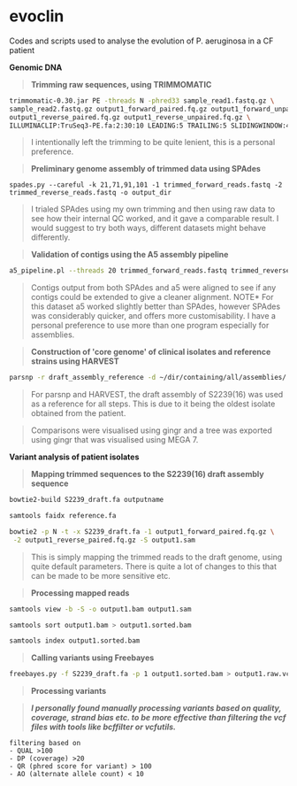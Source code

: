 # evoclin
Codes and scripts used to analyse the evolution of P. aeruginosa in a CF patient

**Genomic DNA**

>**Trimming raw sequences, using TRIMMOMATIC**

```bash
trimmomatic-0.30.jar PE -threads N -phred33 sample_read1.fastq.gz \
sample_read2.fastq.gz output1_forward_paired.fq.gz output1_forward_unpaired.fq.gz \
output1_reverse_paired.fq.gz output1_reverse_unpaired.fq.gz \
ILLUMINACLIP:TruSeq3-PE.fa:2:30:10 LEADING:5 TRAILING:5 SLIDINGWINDOW:4:20 MINLEN:20

```

>I intentionally left the trimming to be quite lenient, this is a personal preference.


>**Preliminary genome assembly of trimmed data using SPAdes**

```
spades.py --careful -k 21,71,91,101 -1 trimmed_forward_reads.fastq -2 trimmed_reverse_reads.fastq -o output_dir

```

>I trialed SPAdes using my own trimming and then using raw data to see how their internal QC worked, and it gave a comparable result. I would suggest to try both ways, different datasets might behave differently.

>**Validation of contigs using the A5 assembly pipeline**

```bash
a5_pipeline.pl --threads 20 trimmed_forward_reads.fastq trimmed_reverse_reads.fastq output_contigs

```

>Contigs output from both SPAdes and a5 were aligned to see if any contigs could be extended to give a cleaner alignment. NOTE* For this dataset a5 worked slightly better than SPAdes, however SPAdes was considerably quicker, and offers more customisability. I have a personal preference to use more than one program especially for assemblies.

>**Construction of 'core genome' of clinical isolates and reference strains using HARVEST**

```bash
parsnp -r draft_assembly_reference -d ~/dir/containing/all/assemblies/ -p 20 -o parsnp_output

```

>For parsnp and HARVEST, the draft assembly of S2239(16) was used as a reference for all steps. This is due to it being the oldest isolate obtained from the patient.

>Comparisons were visualised using gingr and a tree was exported using gingr that was visualised using MEGA 7.

**Variant analysis of patient isolates**

>**Mapping trimmed sequences to the S2239(16) draft assembly sequence**

```bash
bowtie2-build S2239_draft.fa outputname

samtools faidx reference.fa

bowtie2 -p N -t -x S2239_draft.fa -1 output1_forward_paired.fq.gz \
 -2 output1_reverse_paired.fq.gz -S output1.sam
``` 

>This is simply mapping the trimmed reads to the draft genome, using quite default parameters. There is quite a lot of changes to this that can be made to be more sensitive etc.

>**Processing mapped reads**

```bash
samtools view -b -S -o output1.bam output1.sam

samtools sort output1.bam > output1.sorted.bam

samtools index output1.sorted.bam

```
>**Calling variants using Freebayes**

```bash
freebayes.py -f S2239_draft.fa -p 1 output1.sorted.bam > output1.raw.vcf

```

>**Processing variants**

>***I personally found manually processing variants based on quality, coverage, strand bias etc. to be more effective than filtering the vcf files with tools like bcffilter or vcfutils.***

```
filtering based on
- QUAL >100
- DP (coverage) >20
- QR (phred score for variant) > 100
- AO (alternate allele count) < 10

```

